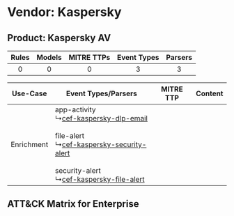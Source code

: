 Vendor: Kaspersky
=================
Product: Kaspersky AV
---------------------
| Rules | Models | MITRE TTPs | Event Types | Parsers |
|:-----:|:------:|:----------:|:-----------:|:-------:|
|   0   |   0    |     0      |      3      |    3    |

|  Use-Case  | Event Types/Parsers    | MITRE TTP | Content    |
|:----------:| ---- | --------- | ---- |
| Enrichment |  app-activity<br> ↳[cef-kaspersky-dlp-email](Ps/pC_cefkasperskydlpemail.md)<br><br> file-alert<br> ↳[cef-kaspersky-security-alert](Ps/pC_cefkasperskysecurityalert.md)<br><br> security-alert<br> ↳[cef-kaspersky-file-alert](Ps/pC_cefkasperskyfilealert.md)<br> |    | [](RM/r_m_kaspersky_kaspersky_av_Enrichment.md) |

ATT&CK Matrix for Enterprise
----------------------------

